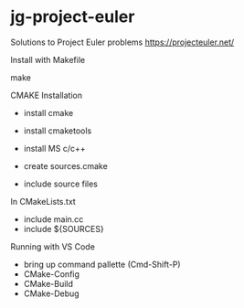 # jg-project-euler
Solutions to Project Euler problems https://projecteuler.net/

Install with Makefile

make

CMAKE Installation

- install cmake
- install cmaketools
- install MS c/c++

- create sources.cmake
- include source files

In CMakeLists.txt
- include main.cc 
- include ${SOURCES}

Running with VS Code
- bring up command pallette (Cmd-Shift-P)
- CMake-Config
- CMake-Build
- CMake-Debug

